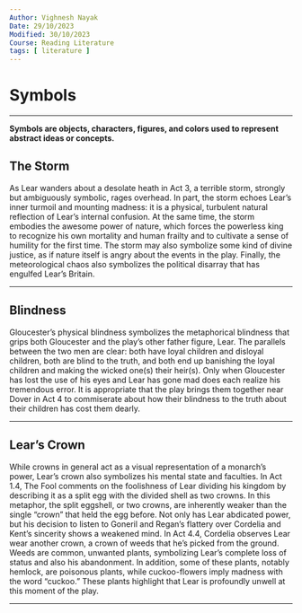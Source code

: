 ```yaml
---
Author: Vighnesh Nayak
Date: 29/10/2023
Modified: 30/10/2023
Course: Reading Literature
tags: [ literature ]
---
```

# Symbols
---
**Symbols are objects, characters, figures, and colors used to represent abstract ideas or concepts.**
## The Storm
As Lear wanders about a desolate heath in Act 3, a terrible storm, strongly but ambiguously symbolic, rages overhead. In part, the storm echoes Lear’s inner turmoil and mounting madness: it is a physical, turbulent natural reflection of Lear’s internal confusion. At the same time, the storm embodies the awesome power of nature, which forces the powerless king to recognize his own mortality and human frailty and to cultivate a sense of humility for the first time. The storm may also symbolize some kind of divine justice, as if nature itself is angry about the events in the play. Finally, the meteorological chaos also symbolizes the political disarray that has engulfed Lear’s Britain.

---
## Blindness
Gloucester’s physical blindness symbolizes the metaphorical blindness that grips both Gloucester and the play’s other father figure, Lear. The parallels between the two men are clear: both have loyal children and disloyal children, both are blind to the truth, and both end up banishing the loyal children and making the wicked one(s) their heir(s). Only when Gloucester has lost the use of his eyes and Lear has gone mad does each realize his tremendous error. It is appropriate that the play brings them together near Dover in Act 4 to commiserate about how their blindness to the truth about their children has cost them dearly.

---
## Lear’s Crown
While crowns in general act as a visual representation of a monarch’s power, Lear’s crown also symbolizes his mental state and faculties. In Act 1.4, The Fool comments on the foolishness of Lear dividing his kingdom by describing it as a split egg with the divided shell as two crowns. In this metaphor, the split eggshell, or two crowns, are inherently weaker than the single “crown” that held the egg before. Not only has Lear abdicated power, but his decision to listen to Goneril and Regan’s flattery over Cordelia and Kent’s sincerity shows a weakened mind. In Act 4.4, Cordelia observes Lear wear another crown, a crown of weeds that he’s picked from the ground. Weeds are common, unwanted plants, symbolizing Lear’s complete loss of status and also his abandonment. In addition, some of these plants, notably hemlock, are poisonous plants, while cuckoo-flowers imply madness with the word “cuckoo.” These plants highlight that Lear is profoundly unwell at this moment of the play.

---
